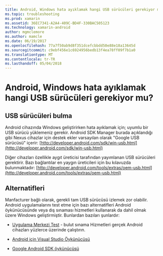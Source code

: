 ```yaml
---
title: Android, Windows hata ayıklamak hangi USB sürücüleri gerekiyor mu?
ms.topic: troubleshooting
ms.prod: xamarin
ms.assetid: 36EC7341-A2A4-409C-BD4F-330BAC505123
ms.technology: xamarin-android
author: mgmclemore
ms.author: mamcle
ms.date: 06/19/2017
ms.openlocfilehash: 77a7f50ab9d8f351dcefcbbdd50e88e18a13645d
ms.sourcegitcommit: c9ebf456e1c6924956bedb13f4ea78ff09f7b1a0
ms.translationtype: MT
ms.contentlocale: tr-TR
ms.lasthandoff: 05/04/2018
---
```

# <a name="what-usb-drivers-do-i-need-to-debug-android-on-windows"></a>Android, Windows hata ayıklamak hangi USB sürücüleri gerekiyor mu?

## <a name="finding-usb-drivers"></a>USB sürücüleri bulma

Android cihazında Windows geliştirirken hata ayıklamak için; uyumlu bir USB sürücü yüklemeniz gerekir. Android SDK Manager burada açıklandığı gibi Nexus cihazlar için destek ekler varsayılan olarak "Google USB sürücüsü" içerir: [http://developer.android.com/sdk/win-usb.html](http://developer.android.com/sdk/win-usb.html)

Diğer cihazları özellikle aygıt üreticisi tarafından yayımlanan USB sürücüleri gerektirir. Bazı bağlantılar en yaygın üreticileri için bu kılavuzda bulunmaktadır: [http://developer.android.com/tools/extras/oem-usb.html](http://developer.android.com/tools/extras/oem-usb.html)

## <a name="alternatives"></a>Alternatifleri

Manfacturer bağlı olarak, gerekli tam USB sürücüsü izlemek zor olabilir. Android uygulamalarını test etme için bazı alternatifleri Android öykünücüsünde veya dış sınaması hizmetleri kullanarak da dahil olmak üzere Windows geliştirmiştir. Bunlardan bazıları şunlardır:

- [Uygulama Merkezi Test](https://docs.microsoft.com/appcenter/test-cloud/) - bulut sınama Hizmetleri gerçek Android cihazları yüzlerce üzerinde çalıştırın.

- [Android için Visual Studio Öykünücüsü](https://www.visualstudio.com/en-us/features/msft-android-emulator-vs.aspx)

- [Google Android SDK öykünücüsü](~/android/deploy-test/debugging/android-sdk-emulator/index.md)

